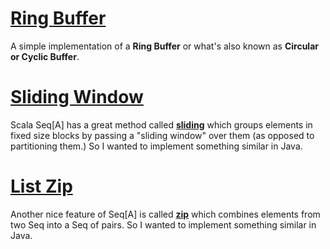 # [Ring Buffer](ring-buffer/)
A simple implementation of a **Ring Buffer** or what's also known as **Circular or Cyclic Buffer**.

# [Sliding Window](sliding-window/)
Scala Seq[A] has a great method called [**sliding**](https://www.scala-lang.org/api/current/scala/collection/Seq.html) which groups elements in fixed size blocks by passing a "sliding window" over them (as opposed to partitioning them.) So I wanted to implement something similar in Java.

# [List Zip](list-zip/)
Another nice feature of Seq[A] is called [**zip**](https://www.scala-lang.org/api/current/scala/collection/Seq.html) which combines elements from two Seq into a Seq of pairs. So I wanted to implement something similar in Java.

